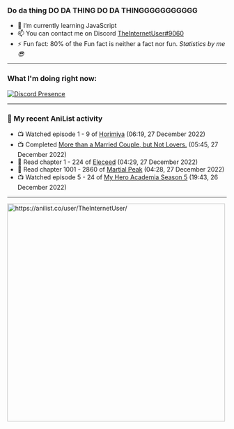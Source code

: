 ### Do da thing DO DA THING DO DA THINGGGGGGGGGGG

- 🌱 I’m currently learning JavaScript
- 📫 You can contact me on Discord [TheInternetUser#9060](https://discord.com/users/534117072796385300)
- ⚡ Fun fact: 80% of the Fun fact is neither a fact nor fun. _Statistics by me 😎_
<hr>
 
### What I'm doing right now:
[![Discord Presence](https://lanyard.cnrad.dev/api/534117072796385300)](https://discord.com/users/534117072796385300)
<hr>
  
### 🌸 My recent AniList activity

<!-- ANILIST_ACTIVITY:start -->

-   📺 Watched episode 1 - 9 of [Horimiya](https://anilist.co/anime/124080) (06:19, 27 December 2022)
-   📺 Completed [More than a Married Couple, but Not Lovers.](https://anilist.co/anime/141949) (05:45, 27 December 2022)
-   📖 Read chapter 1 - 224 of [Eleceed](https://anilist.co/manga/106929) (04:29, 27 December 2022)
-   📖 Read chapter 1001 - 2860 of [Martial Peak](https://anilist.co/manga/104494) (04:28, 27 December 2022)
-   📺 Watched episode 5 - 24 of [My Hero Academia Season 5](https://anilist.co/anime/117193) (19:43, 26 December 2022)

<!-- ANILIST_ACTIVITY:end -->
<hr>

<img width="500" alt="https://anilist.co/user/TheInternetUser/" src="https://img.anili.st/User/929966"/>
